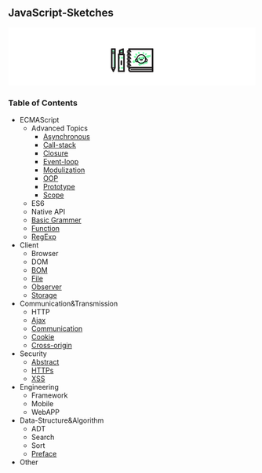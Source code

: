 ## JavaScript-Sketches

<img src="https://raw.githubusercontent.com/bison1994/kidney/gh-pages/sketch.png">

### Table of Contents

- ECMAScript
  + Advanced Topics
    - [Asynchronous](https://github.com/bison1994/JavaScript-Sketches/blob/master/ECMAScript/Advanced%20Topic/Asynchronous.md)
    - [Call-stack](https://github.com/bison1994/JavaScript-Sketches/blob/master/ECMAScript/Advanced%20Topic/Call-stack.md)
    - [Closure](https://github.com/bison1994/JavaScript-Sketches/blob/master/ECMAScript/Advanced%20Topic/Closure.md)
    - [Event-loop](https://github.com/bison1994/JavaScript-Sketches/blob/master/ECMAScript/Advanced%20Topic/Event-loop.md)
    - [Modulization](https://github.com/bison1994/JavaScript-Sketches/blob/master/ECMAScript/Advanced%20Topic/Modulization.md)
    - [OOP](https://github.com/bison1994/JavaScript-Sketches/blob/master/ECMAScript/Advanced%20Topic/OOP.md)
    - [Prototype](https://github.com/bison1994/JavaScript-Sketches/blob/master/ECMAScript/Advanced%20Topic/Prototype.md)
    - [Scope](https://github.com/bison1994/JavaScript-Sketches/blob/master/ECMAScript/Advanced%20Topic/Scope.md)
  + ES6
  + Native API
  + [Basic Grammer](https://github.com/bison1994/JavaScript-Sketches/blob/master/ECMAScript/Basic.md)
  + [Function](https://github.com/bison1994/JavaScript-Sketches/blob/master/ECMAScript/Function.md)
  + [RegExp](https://github.com/bison1994/JavaScript-Sketches/blob/master/ECMAScript/RegExp.md)
- Client
  + Browser
  + DOM
  + [BOM](https://github.com/bison1994/JavaScript-Sketches/blob/master/Client/BOM.md)
  + [File](https://github.com/bison1994/JavaScript-Sketches/blob/master/Client/File.md)
  + [Observer](https://github.com/bison1994/JavaScript-Sketches/blob/master/Client/Observer.md)
  + [Storage](https://github.com/bison1994/JavaScript-Sketches/blob/master/Client/Storage.md)
- Communication&Transmission
  + HTTP
  + [Ajax](https://github.com/bison1994/JavaScript-Sketches/blob/master/Communication%20%26%20Transmission/Ajax.md)
  + [Communication](https://github.com/bison1994/JavaScript-Sketches/blob/master/Communication%20%26%20Transmission/Communication.md)
  + [Cookie](https://github.com/bison1994/JavaScript-Sketches/blob/master/Communication%20%26%20Transmission/Cookie.md)
  + [Cross-origin](https://github.com/bison1994/JavaScript-Sketches/blob/master/Communication%20%26%20Transmission/Cross-origin.md)
- Security
  + [Abstract](https://github.com/bison1994/JavaScript-Sketches/blob/master/Security/Abstract.md)
  + [HTTPs](https://github.com/bison1994/JavaScript-Sketches/blob/master/Security/HTTPs.md)
  + [XSS](https://github.com/bison1994/JavaScript-Sketches/blob/master/Security/XSS.md)
- Engineering
  + Framework
  + Mobile
  + WebAPP
- Data-Structure&Algorithm
  + ADT
  + Search
  + Sort
  + [Preface](https://github.com/bison1994/JavaScript-Sketches/blob/master/Data%20Structure%20%26%20Algorithm/Preface.md)
- Other